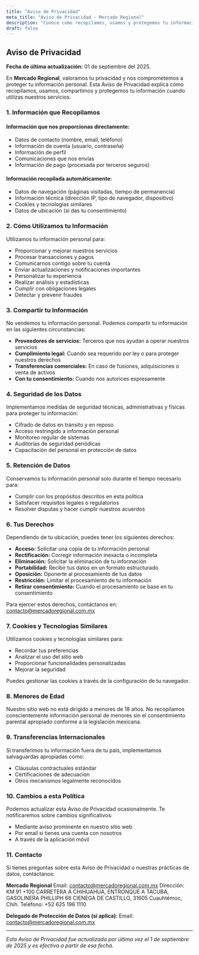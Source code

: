 ```yaml
---
title: "Aviso de Privacidad"
meta_title: "Aviso de Privacidad - Mercado Regional"
description: "Conoce cómo recopilamos, usamos y protegemos tu información personal"
draft: false
---
```


## Aviso de Privacidad

**Fecha de última actualización:** 01 de septiembre del 2025.

En **Mercado Regional**, valoramos tu privacidad y nos comprometemos a proteger tu información personal. Esta Aviso de Privacidad explica cómo recopilamos, usamos, compartimos y protegemos tu información cuando utilizas nuestros servicios.

### 1. Información que Recopilamos

#### Información que nos proporcionas directamente:

- Datos de contacto (nombre, email, teléfono)
- Información de cuenta (usuario, contraseña)
- Información de perfil
- Comunicaciones que nos envías
- Información de pago (procesada por terceros seguros)

#### Información recopilada automáticamente:

- Datos de navegación (páginas visitadas, tiempo de permanencia)
- Información técnica (dirección IP, tipo de navegador, dispositivo)
- Cookies y tecnologías similares
- Datos de ubicación (si das tu consentimiento)

### 2. Cómo Utilizamos tu Información

Utilizamos tu información personal para:

- Proporcionar y mejorar nuestros servicios
- Procesar transacciones y pagos
- Comunicarnos contigo sobre tu cuenta
- Enviar actualizaciones y notificaciones importantes
- Personalizar tu experiencia
- Realizar análisis y estadísticas
- Cumplir con obligaciones legales
- Detectar y prevenir fraudes

### 3. Compartir tu Información

No vendemos tu información personal. Podemos compartir tu información en las siguientes circunstancias:

- **Proveedores de servicios:** Terceros que nos ayudan a operar nuestros servicios
- **Cumplimiento legal:** Cuando sea requerido por ley o para proteger nuestros derechos
- **Transferencias comerciales:** En caso de fusiones, adquisiciones o venta de activos
- **Con tu consentimiento:** Cuando nos autorices expresamente

### 4. Seguridad de los Datos

Implementamos medidas de seguridad técnicas, administrativas y físicas para proteger tu información:

- Cifrado de datos en tránsito y en reposo
- Acceso restringido a información personal
- Monitoreo regular de sistemas
- Auditorías de seguridad periódicas
- Capacitación del personal en protección de datos

### 5. Retención de Datos

Conservamos tu información personal solo durante el tiempo necesario para:

- Cumplir con los propósitos descritos en esta política
- Satisfacer requisitos legales o regulatorios
- Resolver disputas y hacer cumplir nuestros acuerdos

### 6. Tus Derechos

Dependiendo de tu ubicación, puedes tener los siguientes derechos:

- **Acceso:** Solicitar una copia de tu información personal
- **Rectificación:** Corregir información inexacta o incompleta
- **Eliminación:** Solicitar la eliminación de tu información
- **Portabilidad:** Recibir tus datos en un formato estructurado
- **Oposición:** Oponerte al procesamiento de tus datos
- **Restricción:** Limitar el procesamiento de tu información
- **Retirar consentimiento:** Cuando el procesamiento se base en tu consentimiento

Para ejercer estos derechos, contáctanos en: contacto@mercadoregional.com.mx

### 7. Cookies y Tecnologías Similares

Utilizamos cookies y tecnologías similares para:

- Recordar tus preferencias
- Analizar el uso del sitio web
- Proporcionar funcionalidades personalizadas
- Mejorar la seguridad

Puedes gestionar las cookies a través de la configuración de tu navegador.

### 8. Menores de Edad

Nuestro sitio web no está dirigido a menores de 18 años. No recopilamos conscientemente información personal de menores sin el consentimiento parental apropiado conforme a la legislación mexicana.

### 9. Transferencias Internacionales

Si transferimos tu información fuera de tu país, implementamos salvaguardas apropiadas como:

- Cláusulas contractuales estándar
- Certificaciones de adecuación
- Otros mecanismos legalmente reconocidos

### 10. Cambios a esta Política

Podemos actualizar esta Aviso de Privacidad ocasionalmente. Te notificaremos sobre cambios significativos:

- Mediante aviso prominente en nuestro sitio web
- Por email si tienes una cuenta con nosotros
- A través de la aplicación móvil

### 11. Contacto

Si tienes preguntas sobre esta Aviso de Privacidad o nuestras prácticas de datos, contáctanos:

**Mercado Regional**
Email: contacto@mercadoregional.com.mx
Dirección: KM 91 +100 CARRETERA A CHIHUAHUA, ENTRONQUE A TACUBA, GASOLINERA PHILLIPH 66 CIENEGA DE CASTILLO, 31605 Cuauhtémoc, Chih.
Teléfono: +52 625 196 1110

**Delegado de Protección de Datos (si aplica):**
Email: contacto@mercadoregional.com.mx

---

_Esta Aviso de Privacidad fue actualizada por última vez el 1 de septiembre de 2025 y es efectiva a partir de esa fecha._
